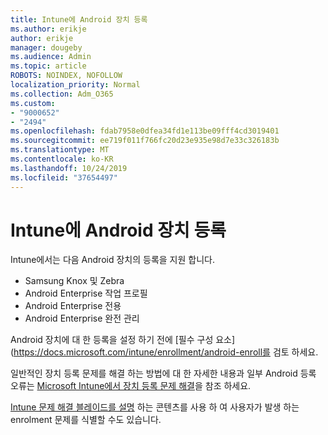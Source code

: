```yaml
---
title: Intune에 Android 장치 등록
ms.author: erikje
author: erikje
manager: dougeby
ms.audience: Admin
ms.topic: article
ROBOTS: NOINDEX, NOFOLLOW
localization_priority: Normal
ms.collection: Adm_O365
ms.custom:
- "9000652"
- "2494"
ms.openlocfilehash: fdab7958e0dfea34fd1e113be09fff4cd3019401
ms.sourcegitcommit: ee719f011f766fc20d23e935e98d7e33c326183b
ms.translationtype: MT
ms.contentlocale: ko-KR
ms.lasthandoff: 10/24/2019
ms.locfileid: "37654497"
---
```

# <a name="enrolling-android-devices-into-intune"></a>Intune에 Android 장치 등록

Intune에서는 다음 Android 장치의 등록을 지원 합니다.
- Samsung Knox 및 Zebra
- Android Enterprise 작업 프로필
- Android Enterprise 전용
- Android Enterprise 완전 관리

Android 장치에 대 한 등록을 설정 하기 전에 [필수 구성 요소] (https://docs.microsoft.com/intune/enrollment/android-enroll를 검토 하세요.

일반적인 장치 등록 문제를 해결 하는 방법에 대 한 자세한 내용과 일부 Android 등록 오류는 [Microsoft Intune에서 장치 등록 문제 해결](https://docs.microsoft.com/intune/enrollment/troubleshoot-device-enrollment-in-intune)을 참조 하세요.

[Intune 문제 해결 블레이드를 설명](https://docs.microsoft.com/intune/fundamentals/help-desk-operators) 하는 콘텐츠를 사용 하 여 사용자가 발생 하는 enrolment 문제를 식별할 수도 있습니다.





